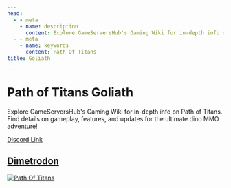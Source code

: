 ```yaml
---
head:
  - - meta
    - name: description
      content: Explore GameServersHub's Gaming Wiki for in-depth info on Path of Titans. Find details on gameplay, features, and updates for the ultimate dino MMO adventure! 
  - - meta
    - name: keywords
      content: Path Of Titans
title: Goliath
---
```


# Path of Titans Goliath

Explore GameServersHub's Gaming Wiki for in-depth info on Path of Titans. Find details on gameplay, features, and updates for the ultimate dino MMO adventure! 

[Discord Link](#)

## [Dimetrodon](./Path-of-Titans-Dimetrodon)
[![Path Of Titans](https://web-cdn.alderongames.com/files/977/conversions/Logo-icon.jpg "Dimetrodon")](./Path-of-Titans-Dimetrodon)
